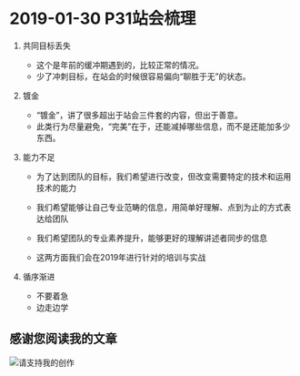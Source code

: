 # 2019-01-30 P31站会梳理



1. 共同目标丢失 

   * 这个是年前的缓冲期遇到的，比较正常的情况。
   * 少了冲刺目标，在站会的时候很容易偏向“聊胜于无”的状态。
2. 镀金
   * “镀金”，讲了很多超出于站会三件套的内容，但出于善意。
   * 此类行为尽量避免，“完美”在于，还能减掉哪些信息，而不是还能加多少东西。
3. 能力不足

   * 为了达到团队的目标，我们希望进行改变，但改变需要特定的技术和运用技术的能力

   * 我们希望能够让自己专业范畴的信息，用简单好理解、点到为止的方式表达给团队

   * 我们希望团队的专业素养提升，能够更好的理解讲述者同步的信息

   * 这两方面我们会在2019年进行针对的培训与实战
4. 循序渐进
   *  不要着急
   *  边走边学	  

   
## 感谢您阅读我的文章

![请支持我的创作](https://sggggy.github.io/images/rewards_code.jpg)